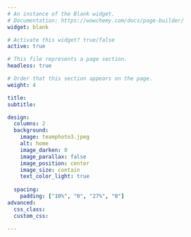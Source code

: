 ```yaml
---
# An instance of the Blank widget.
# Documentation: https://wowchemy.com/docs/page-builder/
widget: blank

# Activate this widget? true/false
active: true

# This file represents a page section.
headless: true

# Order that this section appears on the page.
weight: 4

title:  
subtitle:

design:
  columns: 2
  background:
    image: teamphoto3.jpeg
    alt: home
    image_darken: 0
    image_parallax: false
    image_position: center
    image_size: contain 
    text_color_light: true
    
  spacing:
    padding: ["10%", "0", "27%", "0"]
advanced:
  css_class: 
  custom_css:

---
```


